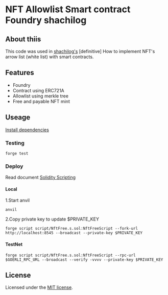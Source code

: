 # NFT Allowlist Smart contract Foundry shachilog

## About thiis

This code was used in [shachilog's]() [definitive] How to implement NFT's arrow list (white list) with smart contracts.

## Features

- Foundry
- Contract using ERC721A
- Allowlist using merkle tree
- Free and payable NFT mint

## Useage

[Install dependencies](https://book.getfoundry.sh/getting-started/installation)

### Testing

```
forge test
```

### Deploy

Read document [Solidity Scripting](https://book.getfoundry.sh/tutorials/solidity-scripting?highlight=deploy#solidity-scripting)

#### Local

1.Start anvil

```
anvil
```

2.Copy private key to update $PRIVATE_KEY

```
forge script script/NftFree.s.sol:NftFreeScript --fork-url http://localhost:8545 --broadcast --private-key $PRIVATE_KEY

```

#### TestNet

```
forge script script/NftFree.s.sol:NftFreeScript --rpc-url $GOERLI_RPC_URL --broadcast --verify -vvvv --private-key $PRIVATE_KEY

```

## License

Licensed under the [MIT license](https://github.com/ryuji-orca/nft-allowlist-merkle-tree-foundry/LICENSE.md).
